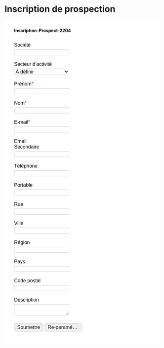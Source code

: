 # Inscription de prospection

<!-- Note :
   - You can modify the font style and form style to suit your website. 
   - Code lines with comments Do not remove this code are required for the form to work properly, make sure that you do not remove these lines of code. 
   - The Mandatory check script can modified as to suit your business needs. 
   - It is important that you test the modified form before going live.-->
<div id='crmWebToEntityForm' class='zcwf_lblLeft crmWebToEntityForm' style='background-color: white;color: black;max-width: 600px;'>
  <meta name='viewport' content='width=device-width, initial-scale=1.0'>
   <META HTTP-EQUIV ='content-type' CONTENT='text/html;charset=UTF-8'>
   <form action='https://crm.zoho.com/crm/WebToLeadForm' name=WebToLeads5128650000000829071 method='POST' onSubmit='javascript:document.charset="UTF-8"; return checkMandatory5128650000000829071()' accept-charset='UTF-8'>
 <input type='text' style='display:none;' name='xnQsjsdp' value='68b1d165ee5b5652a7a6ea6c6bcbe2f887233fd9b02b3e0f7fc19ff323f87c4f'></input> 
 <input type='hidden' name='zc_gad' id='zc_gad' value=''></input> 
 <input type='text' style='display:none;' name='xmIwtLD' value='921b4b08454cf3bb64b72767475f5e383478edfd466c25b57afb3c4718bb239d'></input> 
 <input type='text'  style='display:none;' name='actionType' value='TGVhZHM='></input>
 <input type='text' style='display:none;' name='returnURL' value='https&#x3a;&#x2f;&#x2f;guillaumeisabelle.com&#x2f;f&#x2f;nprospect-done' > </input>
	 <!-- Do not remove this code. -->
	 <input type='text' style='display:none;' id='ldeskuid' name='ldeskuid'></input>
	 <input type='text' style='display:none;' id='LDTuvid' name='LDTuvid'></input>
	 <!-- Do not remove this code. -->
<style>
html,body{
	margin: 0px;
}
#crmWebToEntityForm.zcwf_lblLeft {
	width:100%;
	padding: 25px;
	margin: 0 auto;
	box-sizing: border-box;
}
#crmWebToEntityForm.zcwf_lblLeft * {
	box-sizing: border-box;
}
#crmWebToEntityForm{text-align: left;}
#crmWebToEntityForm * {
	direction: ltr;
}
.zcwf_lblLeft .zcwf_title {
	word-wrap: break-word;
	padding: 0px 6px 10px;
	font-weight: bold;
}
.zcwf_lblLeft .zcwf_col_fld input[type=text], .zcwf_lblLeft .zcwf_col_fld textarea {
	width: 60%;
	border: 1px solid #ccc !important;
	resize: vertical;
	border-radius: 2px;
	float: left;
}
.zcwf_lblLeft .zcwf_col_lab {
	width: 30%;
	word-break: break-word;
	padding: 0px 6px 0px;
	margin-right: 10px;
	margin-top: 5px;
	float: left;
	min-height: 1px;
}
.zcwf_lblLeft .zcwf_col_fld {
	float: left;
	width: 68%;
	padding: 0px 6px 0px;
	position: relative;
	margin-top: 5px;
}
.zcwf_lblLeft .zcwf_privacy{padding: 6px;}
.zcwf_lblLeft .wfrm_fld_dpNn{display: none;}
.dIB{display: inline-block;}
.zcwf_lblLeft .zcwf_col_fld_slt {
	width: 60%;
	border: 1px solid #ccc;
	background: #fff;
	border-radius: 4px;
	font-size: 16px;
	float: left;
	resize: vertical;
}
.zcwf_lblLeft .zcwf_row:after, .zcwf_lblLeft .zcwf_col_fld:after {
	content: '';
	display: table;
	clear: both;
}
.zcwf_lblLeft .zcwf_col_help {
	float: left;
	margin-left: 7px;
	font-size: 16px;
	max-width: 35%;
	word-break: break-word;
}
.zcwf_lblLeft .zcwf_help_icon {
	cursor: pointer;
	width: 16px;
	height: 16px;
	display: inline-block;
	background: #fff;
	border: 1px solid #ccc;
	color: #ccc;
	text-align: center;
	font-size: 11px;
	line-height: 16px;
	font-weight: bold;
	border-radius: 50%;
}
.zcwf_lblLeft .zcwf_row {margin: 15px 0px;}
.zcwf_lblLeft .formsubmit {
	margin-right: 5px;
	cursor: pointer;
	color: #333;
	font-size: 16px;
}
.zcwf_lblLeft .zcwf_privacy_txt {
	width: 90%;
	color: rgb(0, 0, 0);
	font-size: 16px;
	font-family: Arial;
	display: inline-block;
	vertical-align: top;
	color: #333;
	padding-top: 2px;
	margin-left: 6px;
}
.zcwf_lblLeft .zcwf_button {
	font-size: 16px;
	color: #333;
	border: 1px solid #ccc;
	padding: 3px 9px;
	border-radius: 4px;
	cursor: pointer;
	max-width: 120px;
	overflow: hidden;
	text-overflow: ellipsis;
	white-space: nowrap;
}
.zcwf_lblLeft .zcwf_tooltip_over{
	position: relative;
}
.zcwf_lblLeft .zcwf_tooltip_ctn{
	position: absolute;
	background: #dedede;
	padding: 3px 6px;
	top: 3px;
	border-radius: 4px;word-break: break-all;
	min-width: 50px;
	max-width: 150px;
	color: #333;
}
.zcwf_lblLeft .zcwf_ckbox{
	float: left;
}
.zcwf_lblLeft .zcwf_file{
	width: 55%;
	box-sizing: border-box;
	float: left;
}
.clearB:after{
	content:'';
	display: block;
	clear: both;
}
@media all and (max-width: 600px) {
	.zcwf_lblLeft .zcwf_col_lab, .zcwf_lblLeft .zcwf_col_fld {
		width: auto;
		float: none !important;
	}
	.zcwf_lblLeft .zcwf_col_help {width: 40%;}
}
</style>
<div class='zcwf_title' style='max-width: 600px;color: black;'>Inscription-Prospect-2204</div>
<div class='zcwf_row'><div class='zcwf_col_lab' style='font-size:16px; font-family: Arial;'><label for='Company'>Soci&eacute;t&eacute;</label></div><div class='zcwf_col_fld'><input type='text' id='Company' name='Company' maxlength='200'></input><div class='zcwf_col_help'></div></div></div>
<div class='zcwf_row'><div class='zcwf_col_lab' style='font-size:16px; font-family: Arial;'><label for='Industry'>Secteur d&rsquo;activit&eacute;</label></div><div class='zcwf_col_fld'><select class='zcwf_col_fld_slt' id='Industry' name='Industry'  >
			<option value='-None-'>-None-</option>
			<option value='Propri&eacute;taire&#x20;d&#x27;Oeuvre'>Propri&eacute;taire d&#x27;Oeuvre</option>
			<option value='Relationiste'>Relationiste</option>
			<option value='R&eacute;sidence&#x20;artistique'>R&eacute;sidence artistique</option>
			<option value='Consultation&#x20;structurante'>Consultation structurante</option>
			<option value='AcheteurArt'>AcheteurArt</option>
			<option value='Sant&eacute;'>Sant&eacute;</option>
			<option value='Enseignement'>Enseignement</option>
			<option value='----'>----</option>
		<option selected value='&Agrave;&#x20;d&eacute;finir'>&Agrave; d&eacute;finir</option>
			<option value='-----'>-----</option>
			<option value='ASP&#x20;&#x28;Application&#x20;Service&#x20;Provider&#x29;'>ASP &#x28;Application Service Provider&#x29;</option>
			<option value='Data&#x2f;Telecom&#x20;OEM'>Data&#x2f;Telecom OEM</option>
			<option value='ERP&#x20;&#x28;Enterprise&#x20;Resource&#x20;Planning&#x29;'>ERP &#x28;Enterprise Resource Planning&#x29;</option>
			<option value='Government&#x2f;Military'>Government&#x2f;Military</option>
			<option value='Large&#x20;Enterprise'>Large Enterprise</option>
			<option value='ManagementISV'>ManagementISV</option>
			<option value='MSP&#x20;&#x28;Management&#x20;Service&#x20;Provider&#x29;'>MSP &#x28;Management Service Provider&#x29;</option>
			<option value='Network&#x20;Equipment&#x20;Enterprise'>Network Equipment Enterprise</option>
			<option value='Non-management&#x20;ISV'>Non-management ISV</option>
			<option value='Optical&#x20;Networking'>Optical Networking</option>
			<option value='Service&#x20;Provider'>Service Provider</option>
			<option value='Small&#x2f;Medium&#x20;Enterprise'>Small&#x2f;Medium Enterprise</option>
			<option value='Storage&#x20;Equipment'>Storage Equipment</option>
			<option value='Storage&#x20;Service&#x20;Provider'>Storage Service Provider</option>
			<option value='Systems&#x20;Integrator'>Systems Integrator</option>
			<option value='Wireless&#x20;Industry'>Wireless Industry</option>
			<option value='ERP'>ERP</option>
			<option value='Management&#x20;ISV'>Management ISV</option>
		</select><div class='zcwf_col_help'></div></div></div>
<div class='zcwf_row'><div class='zcwf_col_lab' style='font-size:16px; font-family: Arial;'><label for='First_Name'>Prénom<span style='color:red;'>*</span></label></div><div class='zcwf_col_fld'><input type='text' id='First_Name' name='First Name' maxlength='40'></input><div class='zcwf_col_help'></div></div></div>
<div class='zcwf_row'><div class='zcwf_col_lab' style='font-size:16px; font-family: Arial;'><label for='Last_Name'>Nom<span style='color:red;'>*</span></label></div><div class='zcwf_col_fld'><input type='text' id='Last_Name' name='Last Name' maxlength='80'></input><div class='zcwf_col_help'></div></div></div>
<div class='zcwf_row'><div class='zcwf_col_lab' style='font-size:16px; font-family: Arial;'><label for='Email'>E-mail<span style='color:red;'>*</span></label></div><div class='zcwf_col_fld'><input type='text' ftype='email' id='Email' name='Email' maxlength='100'></input><div class='zcwf_col_help'></div></div></div>
<div class='zcwf_row'><div class='zcwf_col_lab' style='font-size:16px; font-family: Arial;'><label for='Secondary_Email'>Email Secondaire</label></div><div class='zcwf_col_fld'><input type='text' ftype='email' id='Secondary_Email' name='Secondary Email' maxlength='100'></input><div class='zcwf_col_help'></div></div></div>
<div class='zcwf_row'><div class='zcwf_col_lab' style='font-size:16px; font-family: Arial;'><label for='Phone'>T&eacute;l&eacute;phone</label></div><div class='zcwf_col_fld'><input type='text' id='Phone' name='Phone' maxlength='30'></input><div class='zcwf_col_help'></div></div></div>
<div class='zcwf_row'><div class='zcwf_col_lab' style='font-size:16px; font-family: Arial;'><label for='Mobile'>Portable</label></div><div class='zcwf_col_fld'><input type='text' id='Mobile' name='Mobile' maxlength='30'></input><div class='zcwf_col_help'></div></div></div>
<div class='zcwf_row'><div class='zcwf_col_lab' style='font-size:16px; font-family: Arial;'><label for='Street'>Rue</label></div><div class='zcwf_col_fld'><input type='text' id='Street' name='Street' maxlength='250'></input><div class='zcwf_col_help'></div></div></div>
<div class='zcwf_row'><div class='zcwf_col_lab' style='font-size:16px; font-family: Arial;'><label for='City'>Ville</label></div><div class='zcwf_col_fld'><input type='text' id='City' name='City' maxlength='100'></input><div class='zcwf_col_help'></div></div></div>
<div class='zcwf_row'><div class='zcwf_col_lab' style='font-size:16px; font-family: Arial;'><label for='State'>R&eacute;gion</label></div><div class='zcwf_col_fld'><input type='text' id='State' name='State' maxlength='100'></input><div class='zcwf_col_help'></div></div></div>
<div class='zcwf_row'><div class='zcwf_col_lab' style='font-size:16px; font-family: Arial;'><label for='Country'>Pays</label></div><div class='zcwf_col_fld'><input type='text' id='Country' name='Country' maxlength='100'></input><div class='zcwf_col_help'></div></div></div>
<div class='zcwf_row'><div class='zcwf_col_lab' style='font-size:16px; font-family: Arial;'><label for='Zip_Code'>Code postal</label></div><div class='zcwf_col_fld'><input type='text' id='Zip_Code' name='Zip Code' maxlength='30'></input><div class='zcwf_col_help'></div></div></div>
<div class='zcwf_row'><div class='zcwf_col_lab' style='font-size:16px; font-family: Arial;'><label for='Description'>Description</label></div><div class='zcwf_col_fld'><textarea id='Description' name='Description'></textarea><div class='zcwf_col_help'></div></div></div><div class='zcwf_row'><div class='zcwf_col_lab'></div><div class='zcwf_col_fld'><input type='submit' id='formsubmit' class='formsubmit zcwf_button' value='Soumettre' title='Soumettre'><input type='reset' class='zcwf_button' name='reset' value='Re-param&eacute;trer' title='Re-param&eacute;trer'></div></div>
	<script>
	function validateEmail5128650000000829071()
	{
		var form = document.forms['WebToLeads5128650000000829071'];
		var emailFld = form.querySelectorAll('[ftype=email]');
		var i;
		for (i = 0; i < emailFld.length; i++)
		{
			var emailVal = emailFld[i].value;
			if((emailVal.replace(/^\s+|\s+$/g, '')).length!=0 )
			{
				var atpos=emailVal.indexOf('@');
				var dotpos=emailVal.lastIndexOf('.');
				if (atpos<1 || dotpos<atpos+2 || dotpos+2>=emailVal.length)
				{
					alert('Veuillez entrer une adresse e-mail valide. ');
					emailFld[i].focus();
					return false;
				}
			}
		}
		return true;
	}

 	  function checkMandatory5128650000000829071() {
		var mndFileds = new Array('First Name','Last Name','Email');
		var fldLangVal = new Array('Pr\xE9nom','Nom','E\x2Dmail');
		for(i=0;i<mndFileds.length;i++) {
		  var fieldObj=document.forms['WebToLeads5128650000000829071'][mndFileds[i]];
		  if(fieldObj) {
			if (((fieldObj.value).replace(/^\s+|\s+$/g, '')).length==0) {
			 if(fieldObj.type =='file')
				{ 
				 alert('Veuillez sélectionner un fichier à charger.'); 
				 fieldObj.focus(); 
				 return false;
				} 
			alert(fldLangVal[i] +' ne peut pas être vide.'); 
   	   	  	  fieldObj.focus();
   	   	  	  return false;
			}  else if(fieldObj.nodeName=='SELECT') {
  	   	   	 if(fieldObj.options[fieldObj.selectedIndex].value=='-None-') {
				alert(fldLangVal[i] +' ne peut être aucun.'); 
				fieldObj.focus();
				return false;
			   }
			} else if(fieldObj.type =='checkbox'){
 	 	 	 if(fieldObj.checked == false){
				alert('Please accept  '+fldLangVal[i]);
				fieldObj.focus();
				return false;
			   } 
			 } 
			 try {
			     if(fieldObj.name == 'Last Name') {
				name = fieldObj.value;
 	 	 	    }
			} catch (e) {}
		    }
		}
		trackVisitor5128650000000829071();
		if(!validateEmail5128650000000829071()){return false;}
		document.querySelector('.crmWebToEntityForm .formsubmit').setAttribute('disabled', true);
	}

function tooltipShow5128650000000829071(el){
	var tooltip = el.nextElementSibling;
	var tooltipDisplay = tooltip.style.display;
	if(tooltipDisplay == 'none'){
		var allTooltip = document.getElementsByClassName('zcwf_tooltip_over');
		for(i=0; i<allTooltip.length; i++){
			allTooltip[i].style.display='none';
		}
		tooltip.style.display = 'block';
	}else{
		tooltip.style.display='none';
	}
}
</script><script type='text/javascript' id='VisitorTracking'>var $zoho= $zoho || {};$zoho.salesiq = $zoho.salesiq || {widgetcode:'e8a1088bf6cd39e97e2cb9a0b5ee2758cb79d9d80b36f86376679843801ead6b4700999c094ab2c0f9ef9a3dd080d988', values:{},ready:function(){}};var d=document;s=d.createElement('script');s.type='text/javascript';s.id='zsiqscript';s.defer=true;s.src='https://salesiq.zoho.com/widget';t=d.getElementsByTagName('script')[0];t.parentNode.insertBefore(s,t);function trackVisitor5128650000000829071(){try{if($zoho){var LDTuvidObj = document.forms['WebToLeads5128650000000829071']['LDTuvid'];if(LDTuvidObj){LDTuvidObj.value = $zoho.salesiq.visitor.uniqueid();}var firstnameObj = document.forms['WebToLeads5128650000000829071']['First Name'];if(firstnameObj){name = firstnameObj.value +' '+name;}$zoho.salesiq.visitor.name(name);var emailObj = document.forms['WebToLeads5128650000000829071']['Email'];if(emailObj){email = emailObj.value;$zoho.salesiq.visitor.email(email);}}} catch(e){}}</script>
	</form>
</div>


